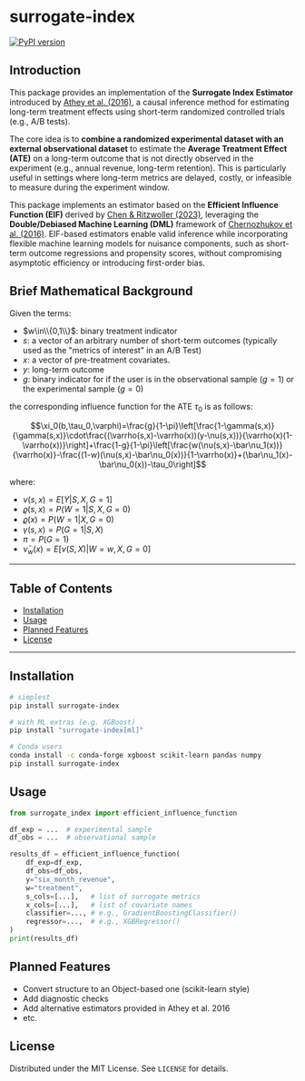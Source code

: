 # surrogate-index

[![PyPI version](https://img.shields.io/pypi/v/surrogate-index.svg)](https://pypi.org/project/surrogate-index/)

## Introduction

This package provides an implementation of the **Surrogate Index Estimator** introduced by [Athey et al. (2016)](https://arxiv.org/pdf/1603.09326), a causal inference method for estimating long-term treatment effects using short-term randomized controlled trials (e.g., A/B tests).

The core idea is to **combine a randomized experimental dataset with an external observational dataset** to estimate the **Average Treatment Effect (ATE)** on a long-term outcome that is not directly observed in the experiment (e.g., annual revenue, long-term retention). This is particularly useful in settings where long-term metrics are delayed, costly, or infeasible to measure during the experiment window.

This package implements an estimator based on the **Efficient Influence Function (EIF)** derived by [Chen & Ritzwoller (2023)](https://arxiv.org/pdf/2107.14405), leveraging the **Double/Debiased Machine Learning (DML)** framework of [Chernozhukov et al. (2016)](https://arxiv.org/abs/1608.00060). EIF-based estimators enable valid inference while incorporating flexible machine learning models for nuisance components, such as short-term outcome regressions and propensity scores, without compromising asymptotic efficiency or introducing first-order bias.

## Brief Mathematical Background

Given the terms:
- $w\in\\{0,1\\}$: binary treatment indicator 
- $s$: a vector of an arbitrary number of short-term outcomes (typically used as the "metrics of interest" in an A/B Test)
- $x$: a vector of pre-treatment covariates.
- $y$: long-term outcome
- $g$: binary indicator for if the user is in the observational sample ($g=1$) or the experimental sample ($g=0$)

the corresponding influence function for the ATE $\tau_0$ is as follows: 

$$\xi_0(b,\tau_0,\varphi)=\frac{g}{1-\pi}\left[\frac{1-\gamma(s,x)}{\gamma(s,x)}\cdot\frac{(\varrho(s,x)-\varrho(x))(y-\nu(s,x))}{\varrho(x)(1-\varrho(x))}\right]+\frac{1-g}{1-\pi}\left[\frac{w(\nu(s,x)-\bar\nu_1(x))}{\varrho(x)}-\frac{(1-w)(\nu(s,x)-\bar\nu_0(x))}{1-\varrho(x)}+(\bar\nu_1(x)-\bar\nu_0(x))-\tau_0\right]$$

where:
- $\nu(s,x)=E[Y|S,X,G=1]$
- $\varrho(s,x)=P(W=1|S,X,G=0)$
- $\varrho(x)=P(W=1|X,G=0)$
- $\gamma(s,x)=P(G=1|S,X)$
- $\pi=P(G=1)$
- $\bar\nu_w(x)=E[\nu(S,X)|W=w, X,G=0]$
---
## Table of Contents
- [Installation](#installation)
- [Usage](#usage)
- [Planned Features](#planned-features)
- [License](#license)

---

## Installation

```bash
# simplest
pip install surrogate-index

# with ML extras (e.g. XGBoost)
pip install "surrogate-index[ml]"

# Conda users
conda install -c conda-forge xgboost scikit-learn pandas numpy
pip install surrogate-index
```
## Usage

```python
from surrogate_index import efficient_influence_function

df_exp = ...  # experimental sample
df_obs = ...  # observational sample

results_df = efficient_influence_function(
    df_exp=df_exp,
    df_obs=df_obs,
    y="six_month_revenue",
    w="treatment",
    s_cols=[...],   # list of surrogate metrics
    x_cols=[...],   # list of covariate names
    classifier=..., # e.g., GradientBoostingClassifier()
    regressor=...,  # e.g., XGBRegressor()
)
print(results_df)
```

## Planned Features
- Convert structure to an Object-based one (scikit-learn style)
- Add diagnostic checks
- Add alternative estimators provided in Athey et al. 2016
- etc.

## License

Distributed under the MIT License. See `LICENSE` for details.